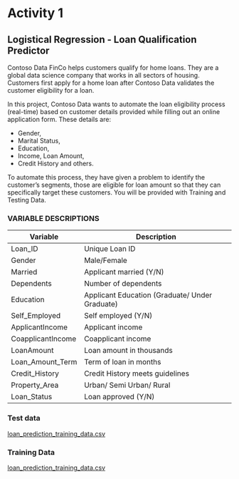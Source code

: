 
# Activity 1

## Logistical Regression - Loan Qualification Predictor

Contoso Data FinCo helps customers qualify for home loans. They are a global data science company that works in all sectors of housing.  Customers first apply for a home loan after Contoso Data validates the customer eligibility for a loan.

In this project, Contoso Data wants to automate the loan eligibility process (real-time) based on customer details provided while filling out an online application form. These details are:

* Gender,
* Marital Status,
* Education,
* Income, Loan Amount,
* Credit History and others.

To automate this process, they have given a problem to identify the customer’s segments, those are eligible for loan amount so that they can specifically target these customers. You will be provided with Training and Testing Data.

### VARIABLE DESCRIPTIONS

|Variable | Description|
|---|---|
|Loan_ID|Unique Loan ID|
|Gender|Male/Female|
|Married|Applicant married (Y/N)|
|Dependents|Number of dependents|
|Education| Applicant Education (Graduate/ Under Graduate)|
|Self_Employed|Self employed (Y/N)|
|ApplicantIncome|Applicant income|
|CoapplicantIncome|Coapplicant income|
|LoanAmount|Loan amount in thousands|
|Loan_Amount_Term|Term of loan in months|
|Credit_History|Credit History meets guidelines|
|Property_Area|Urban/ Semi Urban/ Rural|
|Loan_Status|Loan approved (Y/N)|

### Test data

[loan_prediction_training_data.csv](https://github.com/microsoft/Reactors/blob/main/workshop-resources/data-science-and-machine-learning/Data_Science_1/loan-project/Data/loan_prediction_training_data.csv)

### Training Data
[loan_prediction_training_data.csv](https://github.com/microsoft/Reactors/blob/main/workshop-resources/data-science-and-machine-learning/Data_Science_1/loan-project/Data/loan_prediction_training_data.csv)
